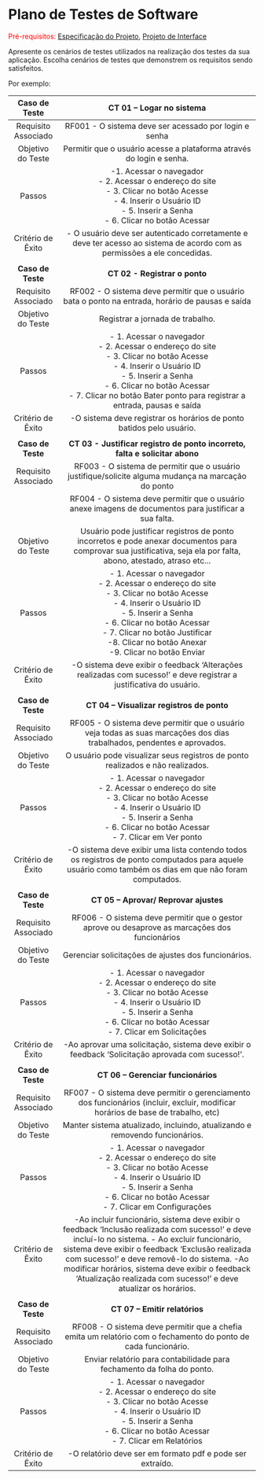 # Plano de Testes de Software

<span style="color:red">Pré-requisitos: <a href="2-Especificação do Projeto.md"> Especificação do Projeto</a></span>, <a href="3-Projeto de Interface.md"> Projeto de Interface</a>

Apresente os cenários de testes utilizados na realização dos testes da sua aplicação. Escolha cenários de testes que demonstrem os requisitos sendo satisfeitos.


Por exemplo:
 
| **Caso de Teste** 	|CT 01 – Logar no sistema|
|:---:	|:---:	|
|	Requisito Associado 	| RF001 - O sistema deve ser acessado por login e senha |
| Objetivo do Teste 	| Permitir que o usuário acesse a plataforma através do login e senha. |
| Passos 	| -1.	Acessar o navegador <br> - 2.	Acessar o endereço do site <br> - 3.	Clicar no botão Acesse <br> - 4.	Inserir o Usuário ID <br> - 5.	Inserir a Senha <br> - 	6.	Clicar no botão Acessar |
|Critério de Êxito | - O usuário deve ser autenticado corretamente e deve ter acesso ao sistema de acordo com as permissões a ele concedidas. |
|  	|  	
|**Caso de Teste** 	|**CT 02 - Registrar o ponto**	|
|Requisito Associado | RF002 - O sistema deve permitir que o usuário bata o ponto na entrada, horário de pausas e saída |
| Objetivo do Teste 	| Registrar a jornada de trabalho. |
| Passos 	| - 1.	Acessar o navegador <br> - 2.	Acessar o endereço do site <br> - 3.	Clicar no botão Acesse <br> - 4.	Inserir o Usuário ID <br> - 5.	Inserir a Senha <br> - 6.	Clicar no botão Acessar <br>- 7.	Clicar no botão Bater ponto para registrar a entrada, pausas e saída |
|Critério de Êxito | -O sistema deve registrar os horários de ponto batidos pelo usuário. |
|  	|  	|
| **Caso de Teste** 	| **CT 03 - Justificar registro de ponto incorreto, falta e solicitar abono**	|
|Requisito Associado | RF003 - O sistema de permitir que o usuário justifique/solicite alguma mudança na marcação do ponto
||RF004 - O sistema deve permitir que o usuário anexe imagens de documentos para justificar a sua falta.|
| Objetivo do Teste 	| Usuário pode justificar registros de ponto incorretos e pode anexar documentos para comprovar sua justificativa, seja ela por falta, abono, atestado, atraso etc... |
| Passos 	| - 1.	Acessar o navegador <br> - 2.	Acessar o endereço do site <br> - 3.	Clicar no botão Acesse <br> - 4.	Inserir o Usuário ID <br> - 5.	Inserir a Senha <br> - 6.	Clicar no botão Acessar <br> - 7.	Clicar no botão Justificar <br> -8.	Clicar no botão Anexar <br> -9.	Clicar no botão Enviar|
|Critério de Êxito | -O sistema deve exibir o feedback ‘Alterações realizadas com sucesso!’ e deve registrar a justificativa do usuário.|
|  	|  	|
|**Caso de Teste** | **CT 04 – Visualizar registros de ponto**	|
|Requisito Associado |RF005 - O sistema deve permitir que o usuário veja todas as suas marcações dos dias trabalhados, pendentes e aprovados.|
| Objetivo do Teste 	| O usuário pode visualizar seus registros de ponto realizados e não realizados. |
| Passos 	| - 1.	Acessar o navegador <br> - 2.	Acessar o endereço do site <br> - 3.	Clicar no botão Acesse <br> - 4.	Inserir o Usuário ID <br> - 5.	Inserir a Senha <br> - 6.	Clicar no botão Acessar <br> - 7.		Clicar em Ver ponto|
|Critério de Êxito | -O sistema deve exibir uma lista contendo todos os registros de ponto computados para aquele usuário como também os dias em que não foram computados.|
 |  	|  	|
| **Caso de Teste** 	| **CT 05 – Aprovar/ Reprovar ajustes**	|
|Requisito Associado |RF006 - O sistema deve permitir que o gestor aprove ou desaprove as marcações dos funcionários|
| Objetivo do Teste 	| Gerenciar solicitações de ajustes dos funcionários. |
| Passos 	| - 1.	Acessar o navegador <br> - 2.	Acessar o endereço do site <br> - 3.	Clicar no botão Acesse <br> - 4.	Inserir o Usuário ID <br> - 5.	Inserir a Senha <br> - 6.	Clicar no botão Acessar <br>- 7.	Clicar em Solicitações|
|Critério de Êxito | -Ao aprovar uma solicitação, sistema deve exibir o feedback ‘Solicitação aprovada com sucesso!’.|
|  	|  	|
| **Caso de Teste** 	| **CT 06 – Gerenciar funcionários** |
|Requisito Associado |RF007 - O sistema deve permitir o gerenciamento dos funcionários (incluir, excluir, modificar horários de base de trabalho, etc)|
| Objetivo do Teste 	| Manter sistema atualizado, incluindo, atualizando e removendo funcionários. |
| Passos 	| - 1.	Acessar o navegador <br> - 2.	Acessar o endereço do site <br> - 3.	Clicar no botão Acesse <br> - 4.	Inserir o Usuário ID <br> - 5.	Inserir a Senha <br> - 6.	Clicar no botão Acessar <br> - 7.	Clicar em Configurações |
|Critério de Êxito | -Ao incluir funcionário, sistema deve exibir o feedback ‘Inclusão realizada com sucesso!’ e deve incluí-lo no sistema. - Ao excluir funcionário, sistema deve exibir o feedback ‘Exclusão realizada com sucesso!’ e deve removê-lo do sistema. -Ao modificar horários, sistema deve exibir o feedback ‘Atualização realizada com sucesso!’ e deve atualizar os horários.|
|  	|  	|
| **Caso de Teste** 	| **CT 07 – Emitir relatórios** |
|Requisito Associado |RF008 - O sistema deve permitir que a chefia emita um relatório com o fechamento do ponto de cada funcionário.|
| Objetivo do Teste 	| Enviar relatório para contabilidade para fechamento da folha do ponto. |
| Passos 	| - 1.	Acessar o navegador <br> - 2.	Acessar o endereço do site <br> - 3.	Clicar no botão Acesse <br> - 4.	Inserir o Usuário ID <br> - 5.	Inserir a Senha <br> - 6.	Clicar no botão Acessar <br>- 7.	Clicar em Relatórios |
|Critério de Êxito | -O relatório deve ser em formato pdf e  pode ser extraído.|
